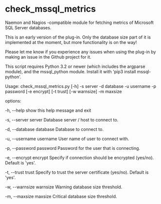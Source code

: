 # check_mssql_metrics
Naemon and Nagios -compatible module for fetching metrics of Microsoft SQL Server databases.

This is an early version of the plug-in. Only the database size part of it is implemented at the moment, but more functionality is on the way!

Please let me know if you experience any issues when using the plug-in by making an issue in the Github project for it.

This script requires Python 3.2 or newer (which includes the argparse module), and the mssql_python module. Install it with 'pip3 install mssql-python'.

Usage: check_mssql_metrics.py [-h] -s server -d database -u username -p password [-e encrypt] [-t trust] [-w warnsize] -m maxsize

options:

  -h, --help            show this help message and exit

  -s, --server server       Database server / host to connect to.

  -d, --database database   Database to connect to.

  -u, --username username   User name of user to connect with.

  -p, --password password   Password for the user that is connecting.

  -e, --encrypt encrypt     Specify if connection should be encrypted (yes/no). Default is 'yes'.

  -t, --trust trust         Specify to trust the server certificate (yes/no). Default is 'yes'.

  -w, --warnsize warnsize   Warning database size threshold.

  -m, --maxsize maxsize     Critical database size threshold.
